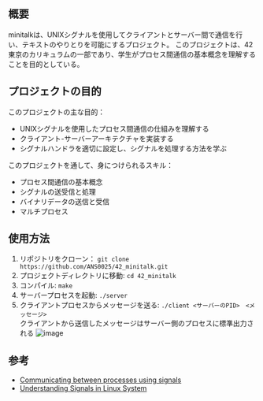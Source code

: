 ## 概要
minitalkは、UNIXシグナルを使用してクライアントとサーバー間で通信を行い、テキストのやりとりを可能にするプロジェクト。
このプロジェクトは、42東京のカリキュラムの一部であり、学生がプロセス間通信の基本概念を理解することを目的としている。

## プロジェクトの目的
このプロジェクトの主な目的：
- UNIXシグナルを使用したプロセス間通信の仕組みを理解する
- クライアント-サーバーアーキテクチャを実装する
- シグナルハンドラを適切に設定し、シグナルを処理する方法を学ぶ

このプロジェクトを通して、身につけられるスキル：
- プロセス間通信の基本概念
- シグナルの送受信と処理
- バイナリデータの送信と受信
- マルチプロセス

## 使用方法
1. リポジトリをクローン： ```git clone https://github.com/ANS0025/42_minitalk.git```
2. プロジェクトディレクトリに移動: ```cd 42_minitalk```
3. コンパイル: ```make```
4. サーバープロセスを起動: ```./server```
5. クライアントプロセスからメッセージを送る: ```./client <サーバーのPID>　<メッセージ>```  
クライアントから送信したメッセージはサーバー側のプロセスに標準出力される
![image](https://github.com/ANS0025/42_minitalk/assets/75423028/c75ee3bc-e17c-4b2a-b202-360f78d4836f)

## 参考
- [Communicating between processes using signals](https://www.youtube.com/watch?v=PErrlOx3LYE&list=RDCMUC6qj_bPq6tQ6hLwOBpBQ42Q&start_radio=1&rv=PErrlOx3LYE&t=0)
- [Understanding Signals in Linux System](https://www.youtube.com/watch?v=L3XuR-iRysU&list=PLysdvSvCcUhbrU3HhGhfQVbhjnN9GXCq4&index=43)
